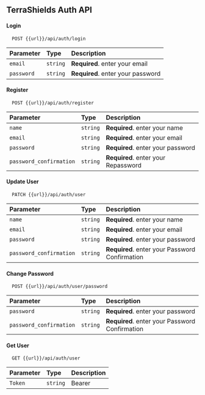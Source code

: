 ## TerraShields Auth API

#### Login

```http
  POST {{url}}/api/auth/login
```

| Parameter  | Type     | Description                       |
| :--------- | :------- | :-------------------------------- |
| `email`    | `string` | **Required**. enter your email    |
| `password` | `string` | **Required**. enter your password |

#### Register

```http
  POST {{url}}/api/auth/register
```

| Parameter               | Type     | Description                         |
| :---------------------- | :------- | :---------------------------------- |
| `name`                  | `string` | **Required**. enter your name       |
| `email`                 | `string` | **Required**. enter your email      |
| `password`              | `string` | **Required**. enter your password   |
| `password_confirmation` | `string` | **Required**. enter your Repassword |

#### Update User

```http
  PATCH {{url}}/api/auth/user
```

| Parameter               | Type     | Description                                    |
| :---------------------- | :------- | :--------------------------------------------- |
| `name`                  | `string` | **Required**. enter your name                  |
| `email`                 | `string` | **Required**. enter your email                 |
| `password`              | `string` | **Required**. enter your password              |
| `password_confirmation` | `string` | **Required**. enter your Password Confirmation |

#### Change Password

```http
  POST {{url}}/api/auth/user/password
```

| Parameter               | Type     | Description                                    |
| :---------------------- | :------- | :--------------------------------------------- |
| `password`              | `string` | **Required**. enter your password              |
| `password_confirmation` | `string` | **Required**. enter your Password Confirmation |

#### Get User

```http
  GET {{url}}/api/auth/user
```

| Parameter | Type     | Description    |
| :-------- | :------- | :------------- |
| `Token`   | `string` | Bearer <token> |
